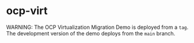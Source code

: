 # ocp-virt

WARNING:  The OCP Virtualization Migration Demo is deployed from a `tag`.
The development version of the demo deploys from the `main` branch.
